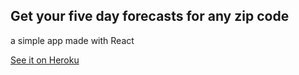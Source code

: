 
## Get your five day forecasts for any zip code
a simple app made with React

[See it on Heroku](https://zip-weather-app.herokuapp.com/)
